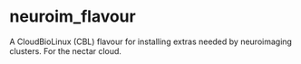 neuroim_flavour
===============

A CloudBioLinux (CBL) flavour for installing extras needed by neuroimaging clusters. For the nectar cloud.
